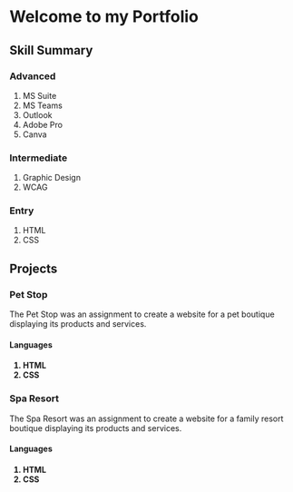<h1>Welcome to my Portfolio</h1>
  
<h2> Skill Summary </h2>
  
<h3> Advanced </h3>
  <ol> <li> MS Suite </li> 
  <li> MS Teams </li> 
  <li> Outlook </li>
  <li> Adobe Pro </li> 
  <li> Canva </li> </ol>
     
  <h3> Intermediate </h3>
  <ol><li> Graphic Design</li> 
    <li> WCAG </li></ol>
  
  <h3> Entry </h3>
  <ol><li> HTML</li> 
    <li> CSS </li></ol>
   
<h2> Projects </h2>
  
<h3> Pet Stop </h3>
    
<p> The Pet Stop was an assignment to create a website for a pet boutique displaying its products and services.</p>

<h4> Languages<h4>
  <ol><li> HTML</li> 
  <li> CSS </li></ol>
  
<h3> Spa Resort </h3>
  <p> The Spa Resort was an assignment to create a website for a family resort boutique displaying its products and services.</p>
  
<h4> Languages<h4>
  <ol><li> HTML</li> 
  <li> CSS </li></ol>
